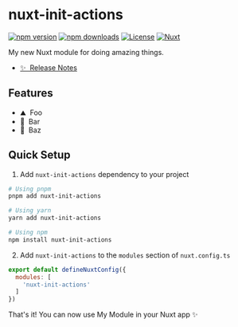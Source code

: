 <!--
Get your module up and running quickly.

Find and replace all on all files (CMD+SHIFT+F):
- Name: nuxt-init-actions
- Package name: nuxt-init-actions
- Description: My new Nuxt module
-->

# nuxt-init-actions

[![npm version][npm-version-src]][npm-version-href]
[![npm downloads][npm-downloads-src]][npm-downloads-href]
[![License][license-src]][license-href]
[![Nuxt][nuxt-src]][nuxt-href]

My new Nuxt module for doing amazing things.

- [✨ &nbsp;Release Notes](/CHANGELOG.md)
<!-- - [🏀 Online playground](https://stackblitz.com/github/your-org/my-module?file=playground%2Fapp.vue) -->
<!-- - [📖 &nbsp;Documentation](https://example.com) -->

## Features

<!-- Highlight some of the features your module provide here -->
- ⛰ &nbsp;Foo
- 🚠 &nbsp;Bar
- 🌲 &nbsp;Baz

## Quick Setup

1. Add `nuxt-init-actions` dependency to your project

```bash
# Using pnpm
pnpm add nuxt-init-actions

# Using yarn
yarn add nuxt-init-actions

# Using npm
npm install nuxt-init-actions
```

2. Add `nuxt-init-actions` to the `modules` section of `nuxt.config.ts`

```js
export default defineNuxtConfig({
  modules: [
    'nuxt-init-actions'
  ]
})
```

That's it! You can now use My Module in your Nuxt app ✨

<!-- Badges -->
[npm-version-src]: https://img.shields.io/npm/v/my-module/latest.svg?style=flat&colorA=18181B&colorB=28CF8D
[npm-version-href]: https://npmjs.com/package/my-module

[npm-downloads-src]: https://img.shields.io/npm/dm/my-module.svg?style=flat&colorA=18181B&colorB=28CF8D
[npm-downloads-href]: https://npmjs.com/package/my-module

[license-src]: https://img.shields.io/npm/l/my-module.svg?style=flat&colorA=18181B&colorB=28CF8D
[license-href]: https://npmjs.com/package/my-module

[nuxt-src]: https://img.shields.io/badge/Nuxt-18181B?logo=nuxt.js
[nuxt-href]: https://nuxt.com
